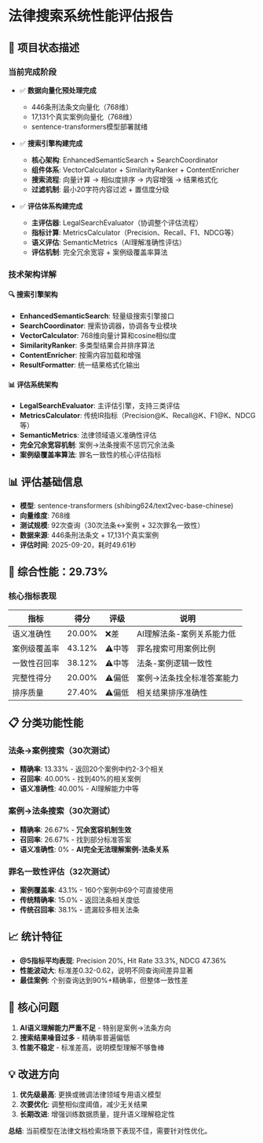 # 法律搜索系统性能评估报告

## 🚀 项目状态描述

### 当前完成阶段
- ✅ **数据向量化预处理完成**
  - 446条刑法条文向量化（768维）
  - 17,131个真实案例向量化（768维）
  - sentence-transformers模型部署就绪
  
- ✅ **搜索引擎构建完成**
  - **核心架构**: EnhancedSemanticSearch + SearchCoordinator
  - **组件体系**: VectorCalculator + SimilarityRanker + ContentEnricher
  - **搜索流程**: 向量计算 → 相似度排序 → 内容增强 → 结果格式化
  - **过滤机制**: 最小20字符内容过滤 + 置信度分级
  
- ✅ **评估体系构建完成**
  - **主评估器**: LegalSearchEvaluator（协调整个评估流程）
  - **指标计算**: MetricsCalculator（Precision、Recall、F1、NDCG等）
  - **语义评估**: SemanticMetrics（AI理解准确性评估）
  - **评估机制**: 完全冗余宽容 + 案例级覆盖率算法

### 技术架构详解

#### 🔍 **搜索引擎架构**
- **EnhancedSemanticSearch**: 轻量级搜索引擎接口
- **SearchCoordinator**: 搜索协调器，协调各专业模块
- **VectorCalculator**: 768维向量计算和cosine相似度
- **SimilarityRanker**: 多类型结果合并排序算法
- **ContentEnricher**: 按需内容加载和增强
- **ResultFormatter**: 统一结果格式化输出

#### 📊 **评估系统架构**  
- **LegalSearchEvaluator**: 主评估引擎，支持三类评估
- **MetricsCalculator**: 传统IR指标（Precision@K、Recall@K、F1@K、NDCG等）
- **SemanticMetrics**: 法律领域语义准确性评估
- **完全冗余宽容机制**: 案例→法条搜索不惩罚冗余法条
- **案例级覆盖率算法**: 罪名一致性的核心评估指标

## 📊 评估基础信息
- **模型**: sentence-transformers (shibing624/text2vec-base-chinese)
- **向量维度**: 768维
- **测试规模**: 92次查询（30次法条↔案例 + 32次罪名一致性）
- **数据来源**: 446条刑法条文 + 17,131个真实案例
- **评估时间**: 2025-09-20，耗时49.61秒

## 🎯 综合性能：29.73%

### 核心指标表现
| 指标 | 得分 | 评级 | 说明 |
|------|------|------|------|
| 语义准确性 | 20.00% | ❌差 | AI理解法条-案例关系能力低 |
| 案例级覆盖率 | 43.12% | ⚠️中等 | 罪名搜索可用案例比例 |
| 一致性召回率 | 38.12% | ⚠️中等 | 法条-案例逻辑一致性 |
| 完整性得分 | 20.00% | ⚠️偏低 | 案例→法条找全标准答案能力 |
| 排序质量 | 27.40% | ⚠️偏低 | 相关结果排序准确性 |

## 📋 分类功能性能

### 法条→案例搜索（30次测试）
- **精确率**: 13.33% - 返回20个案例中约2-3个相关
- **召回率**: 40.00% - 找到40%的相关案例
- **语义准确性**: 40.00% - AI理解能力中等

### 案例→法条搜索（30次测试）
- **精确率**: 26.67% - **冗余宽容机制生效**
- **召回率**: 26.67% - 找到部分标准答案
- **语义准确性**: 0% - **AI完全无法理解案例-法条关系**

### 罪名一致性评估（32次测试）
- **案例覆盖率**: 43.1% - 160个案例中69个可直接使用
- **传统精确率**: 15.0% - 返回法条相关度低
- **传统召回率**: 38.1% - 遗漏较多相关法条

## 📈 统计特征
- **@5指标平均表现**: Precision 20%, Hit Rate 33.3%, NDCG 47.36%
- **性能波动大**: 标准差0.32-0.62，说明不同查询间差异显著
- **最佳案例**: 个别查询达到90%+精确率，但整体一致性差

## 🎯 核心问题
1. **AI语义理解能力严重不足** - 特别是案例→法条方向
2. **搜索结果噪音过多** - 精确率普遍偏低
3. **性能不稳定** - 标准差高，说明模型理解不够鲁棒

## 💡 改进方向
1. **优先级最高**: 更换或微调法律领域专用语义模型
2. **次要优化**: 调整相似度阈值，减少无关结果
3. **长期改进**: 增强训练数据质量，提升语义理解稳定性

**总结**: 当前模型在法律文档检索场景下表现不佳，需要针对性优化。